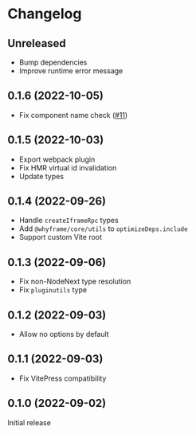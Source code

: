 # Changelog

## Unreleased

- Bump dependencies
- Improve runtime error message

## 0.1.6 (2022-10-05)

- Fix component name check ([#11](https://github.com/bluwy/whyframe/issues/11))

## 0.1.5 (2022-10-03)

- Export webpack plugin
- Fix HMR virtual id invalidation
- Update types

## 0.1.4 (2022-09-26)

- Handle `createIframeRpc` types
- Add `@whyframe/core/utils` to `optimizeDeps.include`
- Support custom Vite root

## 0.1.3 (2022-09-06)

- Fix non-NodeNext type resolution
- Fix `pluginutils` type

## 0.1.2 (2022-09-03)

- Allow no options by default

## 0.1.1 (2022-09-03)

- Fix VitePress compatibility

## 0.1.0 (2022-09-02)

Initial release
